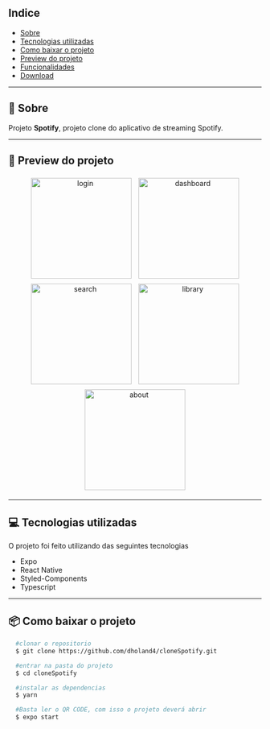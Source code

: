 ## Indice

- [Sobre](#-sobre)
- [Tecnologias utilizadas](#-tecnologias-utilizadas)
- [Como baixar o projeto](#-como-baixar-o-projeto)
- [Preview do projeto](#-preview-do-projeto)
- [Funcionalidades](#-Funcionalidades)
- [Download](#-Download)

---

## 🤔 Sobre

Projeto **Spotify**, projeto clone do aplicativo de streaming Spotify.

---

## 📱 Preview do projeto

<div align="center">
  <img style="margin: 5px" alt="login" src="https://i.imgur.com/3m1kply.png" width="200">
  <img style="margin: 5px" alt="dashboard" src="https://i.imgur.com/9UPw7DO.png" width="200">
  <img style="margin: 5px" alt="search" src="https://i.imgur.com/5lonqDx.png" width="200">
  <img style="margin: 5px" alt="library" src="https://i.imgur.com/Up6ZTgV.png" width="200">
  <img style="margin: 5px" alt="about" src="https://i.imgur.com/XsY4wuS.png" width="200">
</div>

---

## 💻 Tecnologias utilizadas

O projeto foi feito utilizando das seguintes tecnologias

- Expo
- React Native
- Styled-Components
- Typescript

---

## 📦 Como baixar o projeto

```bash
  #clonar o repositorio
  $ git clone https://github.com/dholand4/cloneSpotify.git

  #entrar na pasta do projeto
  $ cd cloneSpotify

  #instalar as dependencias
  $ yarn

  #Basta ler o QR CODE, com isso o projeto deverá abrir
  $ expo start


```
